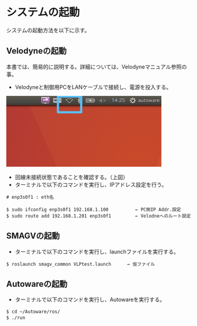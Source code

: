 # システムの起動

システムの起動方法を以下に示す。



## Velodyneの起動

本書では、簡易的に説明する。詳細については、Velodyneマニュアル参照の事。

- Velodyneと制御用PCをLANケーブルで接続し、電源を投入する。

![img](../img/0400/0401.png)

- 回線未接続状態であることを確認する。（上図）
- ターミナルで以下のコマンドを実行し、IPアドレス設定を行う。

```command
# enp3s0f1 : eth名

$ sudo ifconfig enp3s0f1 192.168.1.100          ← PC側IP Addr.設定
$ sudo route add 192.168.1.201 enp3s0f1         ← Velodneへのルート設定
```



## SMAGVの起動

- ターミナルで以下のコマンドを実行し、launchファイルを実行する。

```command
$ roslaunch smagv_common VLPtest.launch      ← 仮ファイル
```



## Autowareの起動

- ターミナルで以下のコマンドを実行し、Autowareを実行する。

```command
$ cd ~/Autoware/ros/
$ ./run
```

